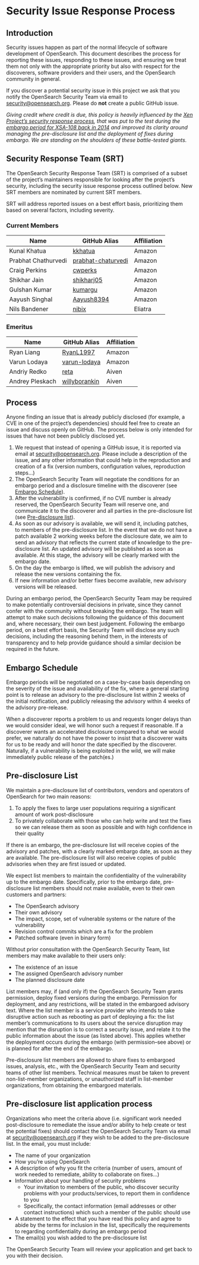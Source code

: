 # Security Issue Response Process

## Introduction

Security issues happen as part of the normal lifecycle of software development of OpenSearch. This document describes the process for reporting these issues, responding to these issues, and ensuring we treat them not only with the appropriate priority but also with respect for the discoverers, software providers and their users, and the OpenSearch community in general.

If you discover a potential security issue in this project we ask that you notify the OpenSearch Security Team via email to security@opensearch.org. Please do **not** create a public GitHub issue.

*Giving credit where credit is due, this policy is heavily influenced by the [Xen Project’s security response process](https://xenproject.org/developers/security-policy/), that was put to the test during the [embargo period for XSA-108 back in 2014](https://xenproject.org/2014/10/22/xen-project-security-policy-improvements-get-involved/) and improved its clarity around managing the pre-disclosure list and the deployment of fixes during embargo. We are standing on the shoulders of these battle-tested giants.*

## Security Response Team (SRT)

The OpenSearch Security Response Team (SRT) is comprised of a subset of the project’s maintainers responsible for looking after the project’s security, including the security issue response process outlined below. New SRT members are nominated by current SRT members.

SRT will address reported issues on a best effort basis, prioritizing them based on several factors, including severity.

### Current Members

| Name                     | GitHub Alias                                                | Affiliation |
| ------------------------ | ----------------------------------------------------------- | ----------- |
| Kunal Khatua             | [kkhatua](https://github.com/kkhatua)                       | Amazon      |
| Prabhat Chathurvedi      | [prabhat-chaturvedi](https://github.com/prabhat-chaturvedi) | Amazon      |
| Craig Perkins            | [cwperks](https://github.com/cwperks)                       | Amazon      |
| Shikhar Jain             | [shikharj05](https://github.com/shikharj05)                 | Amazon      |
| Gulshan Kumar            | [kumargu](https://github.com/kumargu)                       | Amazon      |
| Aayush Singhal           | [Aayush8394](https://github.com/Aayush8394)                 | Amazon      |
| Nils Bandener            | [nibix](https://github.com/nibix)                           | Eliatra     |

### Emeritus

| Name                     | GitHub Alias                                                | Affiliation |
| ------------------------ | ----------------------------------------------------------- | ----------- |
| Ryan Liang               | [RyanL1997](https://github.com/RyanL1997)                   | Amazon      |
| Varun Lodaya             | [varun-lodaya](https://github.com/varun-lodaya)             | Amazon      |
| Andriy Redko             | [reta](https://github.com/reta)                             | Aiven       |
| Andrey Pleskach          | [willyborankin](https://github.com/willyborankin)           | Aiven       |

## Process

Anyone finding an issue that is already publicly disclosed (for example, a CVE in one of the project’s dependencies) should feel free to create an issue and discuss openly on GitHub. The process below is only intended for issues that have not been publicly disclosed yet.

1. We request that instead of opening a GitHub issue, it is reported via email at security@opensearch.org. Please include a description of the issue, and any other information that could help in the reproduction and creation of a fix (version numbers, configuration values, reproduction steps...)
2. The OpenSearch Security Team will negotiate the conditions for an embargo period and a disclosure timeline with the discoverer (see [Embargo Schedule](#embargo-schedule)).
3. After the vulnerability is confirmed, if no CVE number is already reserved, the OpenSearch Security Team will reserve one, and communicate it to the discoverer and all parties in the pre-disclosure list (see [Pre-disclosure list](#pre-disclosure-list)).
4. As soon as our advisory is available, we will send it, including patches, to members of the pre-disclosure list. In the event that we do not have a patch available 2 working weeks before the disclosure date, we aim to send an advisory that reflects the current state of knowledge to the pre-disclosure list. An updated advisory will be published as soon as available. At this stage, the advisory will be clearly marked with the embargo date.
5. On the day the embargo is lifted, we will publish the advisory and release the new versions containing the fix.
6. If new information and/or better fixes become available, new advisory versions will be released.

During an embargo period, the OpenSearch Security Team may be required to make potentially controversial decisions in private, since they cannot confer with the community without breaking the embargo. The team will attempt to make such decisions following the guidance of this document and, where necessary, their own best judgement. Following the embargo period, on a best effort basis, the Security Team will disclose any such decisions, including the reasoning behind them, in the interests of transparency and to help provide guidance should a similar decision be required in the future.

## Embargo Schedule

Embargo periods will be negotiated on a case-by-case basis depending on the severity of the issue and availability of the fix, where a general starting point is to release an advisory to the pre-disclosure list within 2 weeks of the initial notification, and publicly releasing the advisory within 4 weeks of the advisory pre-release.

When a discoverer reports a problem to us and requests longer delays than we would consider ideal, we will honor such a request if reasonable. If a discoverer wants an accelerated disclosure compared to what we would prefer, we naturally do not have the power to insist that a discoverer waits for us to be ready and will honor the date specified by the discoverer.
Naturally, if a vulnerability is being exploited in the wild, we will make immediately public release of the patch(es.)

## Pre-disclosure List

We maintain a pre-disclosure list of contributors, vendors and operators of OpenSearch for two main reasons:

1. To apply the fixes to large user populations requiring a significant amount of work post-disclosure
2. To privately collaborate with those who can help write and test the fixes so we can release them as soon as possible and with high confidence in their quality

If there is an embargo, the pre-disclosure list will receive copies of the advisory and patches, with a clearly marked embargo date, as soon as they are available. The pre-disclosure list will also receive copies of public advisories when they are first issued or updated.

We expect list members to maintain the confidentiality of the vulnerability up to the embargo date. Specifically, prior to the embargo date, pre-disclosure list members should not make available, even to their own customers and partners:

* The OpenSearch advisory
* Their own advisory
* The impact, scope, set of vulnerable systems or the nature of the vulnerability
* Revision control commits which are a fix for the problem
* Patched software (even in binary form)

Without prior consultation with the OpenSearch Security Team, list members may make available to their users only:

* The existence of an issue
* The assigned OpenSearch advisory number
* The planned disclosure date

List members may, if (and only if) the OpenSearch Security Team grants permission, deploy fixed versions during the embargo. Permission for deployment, and any restrictions, will be stated in the embargoed advisory text. Where the list member is a service provider who intends to take disruptive action such as rebooting as part of deploying a fix: the list member’s communications to its users about the service disruption may mention that the disruption is to correct a security issue, and relate it to the public information about the issue (as listed above). This applies whether the deployment occurs during the embargo (with permission–see above) or is planned for after the end of the embargo.

Pre-disclosure list members are allowed to share fixes to embargoed issues, analysis, etc., with the OpenSearch Security Team and security teams of other list members. Technical measures must be taken to prevent non-list-member organizations, or unauthorized staff in list-member organizations, from obtaining the embargoed materials.

## Pre-disclosure list application process

Organizations who meet the criteria above (i.e. significant work needed post-disclosure to remediate the issue and/or ability to help create or test the potential fixes) should contact the OpenSearch Security Team via email at security@opensearch.org if they wish to be added to the pre-disclosure list. In the email, you must include:

* The name of your organization
* How you’re using OpenSearch
* A description of why you fit the criteria (number of users, amount of work needed to remediate, ability to collaborate on fixes...)
* Information about your handling of security problems
    * Your invitation to members of the public, who discover security problems with your products/services, to report them in confidence to you
    * Specifically, the contact information (email addresses or other contact instructions) which such a member of the public should use
* A statement to the effect that you have read this policy and agree to abide by the terms for inclusion in the list, specifically the requirements to regarding confidentiality during an embargo period
* The email(s) you wish added to the pre-disclosure list

The OpenSearch Security Team will review your application and get back to you with their decision.

